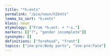 ```yaml
---
title: "*h₂énts"
permalink: "/pie/noun/h2énts"
lemma_to_sort: "h₂ents"
klass: noun
etymology: ["From *h₂ent- +‎ *-s."]
markers: [["?", "gender incomplete"]]
synonyms: []
definitions: ["forehead", "front"]
topics: ["ine-pro:Body parts", "ine-pro:Face"]
---
```

